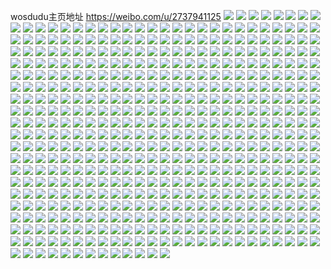 wosdudu主页地址 https://weibo.com/u/2737941125 
![](https://wx4.sinaimg.cn/mw2000/a331aa85gy1h87g2u4u7ej22212qqnpe.jpg) 
![](https://wx4.sinaimg.cn/mw2000/a331aa85gy1h87fxudb1tj22862ywqv6.jpg) 
![](https://wx4.sinaimg.cn/mw2000/a331aa85gy1h87g2v9xc7j22c0340npe.jpg) 
![](https://wx4.sinaimg.cn/mw2000/a331aa85gy1h82c2hwubgj20u0140dsu.jpg) 
![](https://wx4.sinaimg.cn/mw2000/a331aa85gy1h82c2ksk2ij20u0141qf2.jpg) 
![](https://wx4.sinaimg.cn/mw2000/a331aa85gy1h82c2ix2odj20u0140gx3.jpg) 
![](https://wx4.sinaimg.cn/mw2000/a331aa85gy1h82c2jc8ccj20u0140tjo.jpg) 
![](https://wx4.sinaimg.cn/mw2000/a331aa85gy1h82c3efb4ij20u0140gxz.jpg) 
![](https://wx4.sinaimg.cn/mw2000/a331aa85gy1h82c2ie8mjj20u0140n87.jpg) 
![](https://wx4.sinaimg.cn/mw2000/a331aa85ly1h7weykswxqj226g2wle83.jpg) 
![](https://wx4.sinaimg.cn/mw2000/a331aa85ly1h7weynmsw9j22c0340hdv.jpg) 
![](https://wx4.sinaimg.cn/mw2000/a331aa85ly1h7weym7eyuj22c0340u0y.jpg) 
![](https://wx4.sinaimg.cn/mw2000/a331aa85ly1h78o2x4ue8j215o2bcwid.jpg) 
![](https://wx4.sinaimg.cn/mw2000/a331aa85ly1h78njjgqddj22c033lk8d.jpg) 
![](https://wx4.sinaimg.cn/mw2000/a331aa85ly1h78o1cjlwgj21400u0dmi.jpg) 
![](https://wx4.sinaimg.cn/mw2000/a331aa85ly1h78o0r6f3nj20js35rqul.jpg) 
![](https://wx4.sinaimg.cn/mw2000/a331aa85ly1h78o18zpkqj20lj35sk8m.jpg) 
![](https://wx4.sinaimg.cn/mw2000/a331aa85ly1h78o2ehm9qj2140140wnc.jpg) 
![](https://wx4.sinaimg.cn/mw2000/a331aa85ly1h6mp3uefmqj22c03404qr.jpg) 
![](https://wx4.sinaimg.cn/mw2000/a331aa85ly1h6mp3xktd6j22c0340x6r.jpg) 
![](https://wx4.sinaimg.cn/mw2000/a331aa85ly1h6mp44b6qsj21ze2n7b2a.jpg) 
![](https://wx4.sinaimg.cn/mw2000/a331aa85ly1h6mp3sbmv3j20sg35s4qp.jpg) 
![](https://wx4.sinaimg.cn/mw2000/a331aa85ly1h6mp46v89cj22c0340u0z.jpg) 
![](https://wx4.sinaimg.cn/mw2000/a331aa85ly1h6khxk96y6j219l1os7sy.jpg) 
![](https://wx4.sinaimg.cn/mw2000/a331aa85ly1h6khxl2yctj21be1r641n.jpg) 
![](https://wx4.sinaimg.cn/mw2000/a331aa85ly1h6khxr8t2fj22c03404qs.jpg) 
![](https://wx4.sinaimg.cn/mw2000/a331aa85ly1h6khxs3y6oj212u1fswhc.jpg) 
![](https://wx4.sinaimg.cn/mw2000/a331aa85ly1h68qcj3cgwj21wp2jmhdu.jpg) 
![](https://wx4.sinaimg.cn/mw2000/a331aa85ly1h68qco9d66j226c2wgnpe.jpg) 
![](https://wx4.sinaimg.cn/mw2000/a331aa85ly1h68qcrabgdj21ft1x2wui.jpg) 
![](https://wx4.sinaimg.cn/mw2000/a331aa85ly1h68qdztpfaj20xc230gnt.jpg) 
![](https://wx4.sinaimg.cn/mw2000/a331aa85ly1h64xqtog0vj227n2y71ky.jpg) 
![](https://wx4.sinaimg.cn/mw2000/a331aa85ly1h64xqschuxj21ri2cp7wh.jpg) 
![](https://wx4.sinaimg.cn/mw2000/a331aa85ly1h64xqv0sjrj22c03401ky.jpg) 
![](https://wx4.sinaimg.cn/mw2000/a331aa85ly1h64xqvlzkbj21f81wbwzj.jpg) 
![](https://wx4.sinaimg.cn/mw2000/a331aa85ly1h61irbb1ifj20u014045j.jpg) 
![](https://wx4.sinaimg.cn/mw2000/a331aa85ly1h61iriszd3j20u00u077n.jpg) 
![](https://wx4.sinaimg.cn/mw2000/a331aa85ly1h61irfsxu0j20u0140jyg.jpg) 
![](https://wx4.sinaimg.cn/mw2000/a331aa85ly1h61ird4cs3j20u0140n0t.jpg) 
![](https://wx4.sinaimg.cn/mw2000/a331aa85ly1h61jilzv5yj20u0140jur.jpg) 
![](https://wx4.sinaimg.cn/mw2000/a331aa85ly1h61irlqjenj20u0140aim.jpg) 
![](https://wx4.sinaimg.cn/mw2000/a331aa85ly1h61ir920f4j20u014047g.jpg) 
![](https://wx4.sinaimg.cn/mw2000/a331aa85ly1h5p9rio6dxj22c033vqv7.jpg) 
![](https://wx4.sinaimg.cn/mw2000/a331aa85ly1h5p9rg5gk4j20wi1m04qp.jpg) 
![](https://wx4.sinaimg.cn/mw2000/a331aa85ly1h5p9rncvkej20wi1lm1kx.jpg) 
![](https://wx4.sinaimg.cn/mw2000/a331aa85ly1h5p9rjbey9j20wi1gvdr7.jpg) 
![](https://wx4.sinaimg.cn/mw2000/a331aa85ly1h5h46b2ag9j228b2z3u0y.jpg) 
![](https://wx4.sinaimg.cn/mw2000/a331aa85ly1h5h45ikal0j21yc2ls1ky.jpg) 
![](https://wx4.sinaimg.cn/mw2000/a331aa85ly1h5h45kqwe0j226t2x3npe.jpg) 
![](https://wx4.sinaimg.cn/mw2000/a331aa85ly1h5h45mbh2cj21gj1y1b29.jpg) 
![](https://wx4.sinaimg.cn/mw2000/a331aa85ly1h5h45o0eyrj2294305npe.jpg) 
![](https://wx4.sinaimg.cn/mw2000/a331aa85ly1h5h45qdfodj229w317qv6.jpg) 
![](https://wx4.sinaimg.cn/mw2000/a331aa85ly1h4z6s28iozj222o340kjl.jpg) 
![](https://wx4.sinaimg.cn/mw2000/a331aa85ly1h4z6s4mg6dj234022ou0x.jpg) 
![](https://wx4.sinaimg.cn/mw2000/a331aa85ly1h4z6rxr3q0j237k4tcnol.jpg) 
![](https://wx4.sinaimg.cn/mw2000/a331aa85ly1h4z6s01tfcj222o340x6q.jpg) 
![](https://wx4.sinaimg.cn/mw2000/a331aa85ly1h4rjj2v961j22c0340b2a.jpg) 
![](https://wx4.sinaimg.cn/mw2000/a331aa85ly1h4rjj1c9ljj22c0340x6p.jpg) 
![](https://wx4.sinaimg.cn/mw2000/a331aa85ly1h4rjj4j55jj22c0340e82.jpg) 
![](https://wx4.sinaimg.cn/mw2000/a331aa85ly1h4rjj5uek4j22c03407wi.jpg) 
![](https://wx4.sinaimg.cn/mw2000/a331aa85ly1h4rjj6xz29j224u2ugkjl.jpg) 
![](https://wx4.sinaimg.cn/mw2000/a331aa85ly1h4rjizogz0j223i2spe82.jpg) 
![](https://wx4.sinaimg.cn/mw2000/a331aa85ly1h4mzn17vvgj22c0340kjm.jpg) 
![](https://wx4.sinaimg.cn/mw2000/a331aa85ly1h4mzmzxsidj21oc28gb29.jpg) 
![](https://wx4.sinaimg.cn/mw2000/a331aa85ly1h469mwkcqxj22c02c0u0z.jpg) 
![](https://wx4.sinaimg.cn/mw2000/a331aa85ly1h469n2lme8j21vp1vpx6p.jpg) 
![](https://wx4.sinaimg.cn/mw2000/a331aa85ly1h469ni86t7j22c02c01l0.jpg) 
![](https://wx4.sinaimg.cn/mw2000/a331aa85ly1h469o0as02j20kl0klth2.jpg) 
![](https://wx4.sinaimg.cn/mw2000/a331aa85ly1h469megbpfj22c0340b2a.jpg) 
![](https://wx4.sinaimg.cn/mw2000/a331aa85ly1h469nzddqlj22c0340u0y.jpg) 
![](https://wx4.sinaimg.cn/mw2000/a331aa85ly1h3dyk0t5m6j22c0340qva.jpg) 
![](https://wx4.sinaimg.cn/mw2000/a331aa85ly1h3dyki5nqoj22c0340b2a.jpg) 
![](https://wx4.sinaimg.cn/mw2000/a331aa85ly1h3dyweylqyj23402c0kjm.jpg) 
![](https://wx4.sinaimg.cn/mw2000/a331aa85ly1h3dyvqzqdgj20uk53cb2c.jpg) 
![](https://wx4.sinaimg.cn/mw2000/a331aa85ly1h3dz2c0qtoj20u03c0u0x.jpg) 
![](https://wx4.sinaimg.cn/mw2000/a331aa85ly1h3dyl56j8ej22c03404qs.jpg) 
![](https://wx4.sinaimg.cn/mw2000/a331aa85ly1h3dz0na1wbj20u049okjm.jpg) 
![](https://wx4.sinaimg.cn/mw2000/a331aa85ly1h2g1t445pej22c0340kjn.jpg) 
![](https://wx4.sinaimg.cn/mw2000/a331aa85ly1h2g1t1mi2xj215o335u0x.jpg) 
![](https://wx4.sinaimg.cn/mw2000/a331aa85ly1h2g1t6jcscj215o3344qp.jpg) 
![](https://wx4.sinaimg.cn/mw2000/a331aa85ly1h2g1t5ppu4j21wd2j54qq.jpg) 
![](https://wx4.sinaimg.cn/mw2000/a331aa85ly1h29kta0d4gj21nf278hdt.jpg) 
![](https://wx4.sinaimg.cn/mw2000/a331aa85ly1h29ktehekkj21n026oqv5.jpg) 
![](https://wx4.sinaimg.cn/mw2000/a331aa85ly1h1w7sx5h1zj22c0340x6q.jpg) 
![](https://wx4.sinaimg.cn/mw2000/a331aa85ly1h1w7syk44ej22c03407wj.jpg) 
![](https://wx4.sinaimg.cn/mw2000/a331aa85ly1h1w7svnavuj22c0340kjm.jpg) 
![](https://wx4.sinaimg.cn/mw2000/a331aa85ly1h1w7t4l19wj20ur150gz7.jpg) 
![](https://wx4.sinaimg.cn/mw2000/a331aa85ly1h1w7t0lzqkj21tx2fwhdt.jpg) 
![](https://wx4.sinaimg.cn/mw2000/a331aa85ly1h1wkpodojyj21x82kbb2a.jpg) 
![](https://wx4.sinaimg.cn/mw2000/a331aa85ly1h1qz5sw410j220k2ore82.jpg) 
![](https://wx4.sinaimg.cn/mw2000/a331aa85ly1h1qywzldbbj22c02c01kz.jpg) 
![](https://wx4.sinaimg.cn/mw2000/a331aa85ly1h1qz5rb1caj22c0340qv6.jpg) 
![](https://wx4.sinaimg.cn/mw2000/a331aa85ly1h1qywq83byj21yp1yp7wi.jpg) 
![](https://wx4.sinaimg.cn/mw2000/a331aa85ly1h1qyx13qgyj22c02c0e82.jpg) 
![](https://wx4.sinaimg.cn/mw2000/a331aa85ly1h1qywslz6oj22c03401l0.jpg) 
![](https://wx4.sinaimg.cn/mw2000/a331aa85ly1h1qz5vj35zj22c02c01kz.jpg) 
![](https://wx4.sinaimg.cn/mw2000/a331aa85ly1h1qyxbymdvj215o334hdt.jpg) 
![](https://wx4.sinaimg.cn/mw2000/a331aa85ly1h1qywubry2j22c02c07wi.jpg) 
![](https://wx4.sinaimg.cn/mw2000/a331aa85ly1h1f86iv62ij22ds1sc1kz.jpg) 
![](https://wx4.sinaimg.cn/mw2000/a331aa85ly1h1f86kqr1qj21xq2kzhdu.jpg) 
![](https://wx4.sinaimg.cn/mw2000/a331aa85ly1h17yd1wz0mj223k2sq7wj.jpg) 
![](https://wx4.sinaimg.cn/mw2000/a331aa85ly1h17ydjj6t5j22c02c01kz.jpg) 
![](https://wx4.sinaimg.cn/mw2000/a331aa85ly1h17ydag3dqj21y62lkqv6.jpg) 
![](https://wx4.sinaimg.cn/mw2000/a331aa85ly1h17ycw82wvj22c0340b2c.jpg) 
![](https://wx4.sinaimg.cn/mw2000/a331aa85ly1h17ycqy0axj22c0340qv7.jpg) 
![](https://wx4.sinaimg.cn/mw2000/a331aa85ly1h17ycz4nkej21lg24m4qq.jpg) 
![](https://wx4.sinaimg.cn/mw2000/a331aa85ly1h17yd6r6xsj22c03401kz.jpg) 
![](https://wx4.sinaimg.cn/mw2000/a331aa85ly1h17ydse0wnj22c0340qv6.jpg) 
![](https://wx4.sinaimg.cn/mw2000/a331aa85ly1h17ye2hkjkj22c03407wj.jpg) 
![](https://wx4.sinaimg.cn/mw2000/a331aa85ly1h0x46er0maj21vh2hskjl.jpg) 
![](https://wx4.sinaimg.cn/mw2000/a331aa85ly1h0x46byvl5j22c0340x6r.jpg) 
![](https://wx4.sinaimg.cn/mw2000/a331aa85ly1h0x4q8n81nj21k822zb29.jpg) 
![](https://wx4.sinaimg.cn/mw2000/a331aa85ly1h0x46dp2ykj22c0340npe.jpg) 
![](https://wx4.sinaimg.cn/mw2000/a331aa85ly1h0x469i5afj22092obx6p.jpg) 
![](https://wx4.sinaimg.cn/mw2000/a331aa85ly1h0x4tzbvhuj22c03407wj.jpg) 
![](https://wx4.sinaimg.cn/mw2000/a331aa85ly1h0x4wr1ztjj20uk53cb2c.jpg) 
![](https://wx4.sinaimg.cn/mw2000/a331aa85ly1h0x46gof58j22c0340e83.jpg) 
![](https://wx4.sinaimg.cn/mw2000/a331aa85ly1h0x4pbq99qj20u03smhdt.jpg) 
![](https://wx4.sinaimg.cn/mw2000/a331aa85ly1h0sdo10aeyj214p14pdwf.jpg) 
![](https://wx4.sinaimg.cn/mw2000/a331aa85ly1h0fl8gblylj21sc2dsnpd.jpg) 
![](https://wx4.sinaimg.cn/mw2000/a331aa85ly1h0fl8gxvhmj21sc2dshdt.jpg) 
![](https://wx4.sinaimg.cn/mw2000/a331aa85ly1h0fl8i23ygj21sc2dshdt.jpg) 
![](https://wx4.sinaimg.cn/mw2000/a331aa85ly1h0fl8jort2j22c0340e83.jpg) 
![](https://wx4.sinaimg.cn/mw2000/a331aa85ly1h00mz3a51uj22c03401l0.jpg) 
![](https://wx4.sinaimg.cn/mw2000/a331aa85ly1h00n4c5e23j20u01404fy.jpg) 
![](https://wx4.sinaimg.cn/mw2000/a331aa85ly1h00n382w25j20u0140k5q.jpg) 
![](https://wx4.sinaimg.cn/mw2000/a331aa85ly1h00mycajfoj21ph29z7wi.jpg) 
![](https://wx4.sinaimg.cn/mw2000/a331aa85ly1h00my6nov1j22c0340u0y.jpg) 
![](https://wx4.sinaimg.cn/mw2000/a331aa85ly1h00n5xcthhj20uq14ydz5.jpg) 
![](https://wx4.sinaimg.cn/mw2000/a331aa85ly1h00n99d0udj20rs334hdt.jpg) 
![](https://wx4.sinaimg.cn/mw2000/a331aa85ly1h00mzzdlr0j22c0340e83.jpg) 
![](https://wx4.sinaimg.cn/mw2000/a331aa85gy1gzwxbkpu4aj22c0340qv7.jpg) 
![](https://wx4.sinaimg.cn/mw2000/a331aa85gy1gzwxbi84idj22c03401l0.jpg) 
![](https://wx4.sinaimg.cn/mw2000/a331aa85gy1gzwxbmobuhj21ui2go1ky.jpg) 
![](https://wx4.sinaimg.cn/mw2000/a331aa85gy1gzwxbsbwt2j22c0340u0y.jpg) 
![](https://wx4.sinaimg.cn/mw2000/a331aa85gy1gzwxbpmchjj21t92f0hdu.jpg) 
![](https://wx4.sinaimg.cn/mw2000/a331aa85gy1gzwxbul8mjj22c03407wj.jpg) 
![](https://wx4.sinaimg.cn/mw2000/a331aa85ly1gzj35ook88j22c0340kjm.jpg) 
![](https://wx4.sinaimg.cn/mw2000/a331aa85ly1gzj35sevgjj227m2y6kjm.jpg) 
![](https://wx4.sinaimg.cn/mw2000/a331aa85ly1gzj35tha03j227f2z94qq.jpg) 
![](https://wx4.sinaimg.cn/mw2000/a331aa85ly1gzj35vfkqmj21qu2btqv5.jpg) 
![](https://wx4.sinaimg.cn/mw2000/a331aa85ly1gzcbqp4abyj2294305kjm.jpg) 
![](https://wx4.sinaimg.cn/mw2000/a331aa85ly1gzcbqo27f3j20rs2dwtuq.jpg) 
![](https://wx4.sinaimg.cn/mw2000/a331aa85ly1gzcbqq8zpoj228o2zkkjm.jpg) 
![](https://wx4.sinaimg.cn/mw2000/a331aa85ly1gzcbul9u3wj20rs26a1kx.jpg) 
![](https://wx4.sinaimg.cn/mw2000/a331aa85ly1gzcbqm7vw5j22c0340kjm.jpg) 
![](https://wx4.sinaimg.cn/mw2000/a331aa85ly1gzcbqn7207j20rs3341ky.jpg) 
![](https://wx4.sinaimg.cn/mw2000/a331aa85ly1gyq7vzpxl7j222o340hdt.jpg) 
![](https://wx4.sinaimg.cn/mw2000/a331aa85ly1gyq7w36q9hj222o340u0x.jpg) 
![](https://wx4.sinaimg.cn/mw2000/a331aa85ly1gyq7w0ha5xj222o340hdt.jpg) 
![](https://wx4.sinaimg.cn/mw2000/a331aa85ly1gyq7w1m7lkj222o340npd.jpg) 
![](https://wx4.sinaimg.cn/mw2000/a331aa85ly1gyq7w2btd2j21zj2za1kx.jpg) 
![](https://wx4.sinaimg.cn/mw2000/a331aa85ly1gyq7w3yvlkj222o340u0x.jpg) 
![](https://wx4.sinaimg.cn/mw2000/a331aa85ly1gyny64s67bj21ky2ddhdt.jpg) 
![](https://wx4.sinaimg.cn/mw2000/a331aa85ly1gyny8y3t3fj21ky2ddu0x.jpg) 
![](https://wx4.sinaimg.cn/mw2000/a331aa85ly1gyny65cp9fj21ky2ddhdt.jpg) 
![](https://wx4.sinaimg.cn/mw2000/a331aa85ly1gy6qyh33b4j21y92loqv5.jpg) 
![](https://wx4.sinaimg.cn/mw2000/a331aa85ly1gy6qyi9dqwj22c0340x6q.jpg) 
![](https://wx4.sinaimg.cn/mw2000/a331aa85ly1gy6qyiu6dlj21h81yz1kx.jpg) 
![](https://wx4.sinaimg.cn/mw2000/a331aa85ly1gy6qyklv73j22c0340b2a.jpg) 
![](https://wx4.sinaimg.cn/mw2000/a331aa85ly1gy6qyjnh0sj22ds1sce82.jpg) 
![](https://wx4.sinaimg.cn/mw2000/a331aa85ly1gy6qygbagdj22c0340b2a.jpg) 
![](https://wx4.sinaimg.cn/mw2000/a331aa85gy1gxychielp6j22c0340b2a.jpg) 
![](https://wx4.sinaimg.cn/mw2000/a331aa85gy1gxychg33erj22c0340e84.jpg) 
![](https://wx4.sinaimg.cn/mw2000/a331aa85ly1gxo228c4avj22c0340e83.jpg) 
![](https://wx4.sinaimg.cn/mw2000/a331aa85ly1gxomk7klknj21sp2e97wi.jpg) 
![](https://wx4.sinaimg.cn/mw2000/a331aa85ly1gxo227bbvaj22c0340e83.jpg) 
![](https://wx4.sinaimg.cn/mw2000/a331aa85ly1gxo22a93ygj22c0340npf.jpg) 
![](https://wx4.sinaimg.cn/mw2000/a331aa85gy1gxb78phycij22c0340npe.jpg) 
![](https://wx4.sinaimg.cn/mw2000/a331aa85gy1gxb78qe93nj22c02c0e81.jpg) 
![](https://wx4.sinaimg.cn/mw2000/a331aa85gy1gxb78ubt9wj22c0340b2a.jpg) 
![](https://wx4.sinaimg.cn/mw2000/a331aa85gy1gxb78t5e5hj22c03407wi.jpg) 
![](https://wx4.sinaimg.cn/mw2000/a331aa85ly1gx4jdalbklj220d2oie82.jpg) 
![](https://wx4.sinaimg.cn/mw2000/a331aa85ly1gx28bozb0mj22c02c0x6p.jpg) 
![](https://wx4.sinaimg.cn/mw2000/a331aa85ly1gx0qn4292bj22c0340npe.jpg) 
![](https://wx4.sinaimg.cn/mw2000/a331aa85ly1gx0qs6xbmnj22c03404qr.jpg) 
![](https://wx4.sinaimg.cn/mw2000/a331aa85ly1gx0qpvjwphj22c0340hdv.jpg) 
![](https://wx4.sinaimg.cn/mw2000/a331aa85ly1gx0qoyv1eij22c0340npd.jpg) 
![](https://wx4.sinaimg.cn/mw2000/a331aa85ly1gx0qna7n4ij22ds1sc1ih.jpg) 
![](https://wx4.sinaimg.cn/mw2000/a331aa85ly1gx0qqvnff1j22c02c0u0y.jpg) 
![](https://wx4.sinaimg.cn/mw2000/a331aa85ly1gx0qr4ba6cj22c02c07wi.jpg) 
![](https://wx4.sinaimg.cn/mw2000/a331aa85ly1gx0qu3147aj22c02c01ky.jpg) 
![](https://wx4.sinaimg.cn/mw2000/a331aa85ly1gx0qvbezyvj22c03401kz.jpg) 
![](https://wx4.sinaimg.cn/mw2000/a331aa85ly1gx0qtegujpj22c0340e81.jpg) 
![](https://wx4.sinaimg.cn/mw2000/a331aa85ly1gx0qui88huj22c0340npe.jpg) 
![](https://wx4.sinaimg.cn/mw2000/a331aa85ly1gx3bjlbhmgj22c0340qv7.jpg) 
![](https://wx4.sinaimg.cn/mw2000/a331aa85ly1gwmrlgf8ekj22c0340x6r.jpg) 
![](https://wx4.sinaimg.cn/mw2000/a331aa85ly1gwmrmqzvg3j20wi1ychdt.jpg) 
![](https://wx4.sinaimg.cn/mw2000/a331aa85ly1gwmrmtgy0mj22c0340npf.jpg) 
![](https://wx4.sinaimg.cn/mw2000/a331aa85ly1gwmrsaoa4zj20u00u049k.jpg) 
![](https://wx4.sinaimg.cn/mw2000/a331aa85ly1gwmrp0eehnj22c0340hdu.jpg) 
![](https://wx4.sinaimg.cn/mw2000/a331aa85ly1gwmrqrlgxpj20mi0u0dpn.jpg) 
![](https://wx4.sinaimg.cn/mw2000/a331aa85ly1gwmrp3mqjgj22c02c0kjo.jpg) 
![](https://wx4.sinaimg.cn/mw2000/a331aa85ly1gwmrp4ychvj22ds1sce6f.jpg) 
![](https://wx4.sinaimg.cn/mw2000/a331aa85ly1gwms4kaeshj21ws2jp1ky.jpg) 
![](https://wx4.sinaimg.cn/mw2000/a331aa85ly1gwh5k67sq6j22c0340x6q.jpg) 
![](https://wx4.sinaimg.cn/mw2000/a331aa85ly1gwh5k9h7mfj22c03404qr.jpg) 
![](https://wx4.sinaimg.cn/mw2000/a331aa85ly1gwh5kbuu1gj22c0340u0y.jpg) 
![](https://wx4.sinaimg.cn/mw2000/a331aa85ly1gwh5k731paj21uy2haqv5.jpg) 
![](https://wx4.sinaimg.cn/mw2000/a331aa85ly1gwac6wf2azj22c0340hdu.jpg) 
![](https://wx4.sinaimg.cn/mw2000/a331aa85ly1gvytij7dz3j22802yoe83.jpg) 
![](https://wx4.sinaimg.cn/mw2000/a331aa85ly1gvyxzltuy9j20yi19pwx7.jpg) 
![](https://wx4.sinaimg.cn/mw2000/a331aa85ly1gvwc4an8nnj20s310u0w7.jpg) 
![](https://wx4.sinaimg.cn/mw2000/a331aa85ly1gvudr7h29aj21sc2ds7wi.jpg) 
![](https://wx4.sinaimg.cn/mw2000/a331aa85ly1gvudr6gglqj22c0340npf.jpg) 
![](https://wx4.sinaimg.cn/mw2000/a331aa85ly1gvudr94aqqj22c0340u0z.jpg) 
![](https://wx4.sinaimg.cn/mw2000/002Zi7yJgy1gvo4vzclu5j62c0340kjm02.jpg) 
![](https://wx4.sinaimg.cn/mw2000/002Zi7yJgy1gvo4vq556jj62c0340npd02.jpg) 
![](https://wx4.sinaimg.cn/mw2000/002Zi7yJgy1gvo4w50zixj62c03401kz02.jpg) 
![](https://wx4.sinaimg.cn/mw2000/002Zi7yJgy1gvo4w22yyuj62c0340kjm02.jpg) 
![](https://wx4.sinaimg.cn/mw2000/002Zi7yJgy1gvo4vobr8uj62c03404qr02.jpg) 
![](https://wx4.sinaimg.cn/mw2000/002Zi7yJgy1gvo53odl19j60rs334kjm02.jpg) 
![](https://wx4.sinaimg.cn/mw2000/002Zi7yJgy1gvo4wa2n4rj62c02c0e8202.jpg) 
![](https://wx4.sinaimg.cn/mw2000/002Zi7yJgy1gvo4wddjpaj62c02c0e8302.jpg) 
![](https://wx4.sinaimg.cn/mw2000/002Zi7yJgy1gvo4wg35jaj62c02c0hdu02.jpg) 
![](https://wx4.sinaimg.cn/mw2000/a331aa85ly1gvcyxf76vej22c02c0e82.jpg) 
![](https://wx4.sinaimg.cn/mw2000/002Zi7yJly1gv6nk269wdj62c0340qv602.jpg) 
![](https://wx4.sinaimg.cn/mw2000/002Zi7yJly1gv6nm5i8dpj62ds1sc7wi02.jpg) 
![](https://wx4.sinaimg.cn/mw2000/002Zi7yJly1gv6nsei8xaj62c02c0qv502.jpg) 
![](https://wx4.sinaimg.cn/mw2000/002Zi7yJly1gv6nk45oaej62c02c0hdu02.jpg) 
![](https://wx4.sinaimg.cn/mw2000/002Zi7yJly1gv6nxqdn29j60u00u0qe902.jpg) 
![](https://wx4.sinaimg.cn/mw2000/002Zi7yJly1gv6nw5818lj60u00u0nbg02.jpg) 
![](https://wx4.sinaimg.cn/mw2000/002Zi7yJly1gv3mvv5uonj62c03407wi02.jpg) 
![](https://wx4.sinaimg.cn/mw2000/002Zi7yJly1gv3mvwm90qj60yh19wdvp02.jpg) 
![](https://wx4.sinaimg.cn/mw2000/a331aa85ly1gv3mvw94tpj22c03407wi.jpg) 
![](https://wx4.sinaimg.cn/mw2000/a331aa85ly1gv3mwmtppvj22c0340u0x.jpg) 
![](https://wx4.sinaimg.cn/mw2000/002Zi7yJly1gunk1cvr3lj627m2y6x6r02.jpg) 
![](https://wx4.sinaimg.cn/mw2000/002Zi7yJly1gunk18duerj62ds1sckjl02.jpg) 
![](https://wx4.sinaimg.cn/mw2000/002Zi7yJly1gunk16r9llj627j2y21l002.jpg) 
![](https://wx4.sinaimg.cn/mw2000/a331aa85ly1gu618a1j8wj22c0340qv5.jpg) 
![](https://wx4.sinaimg.cn/mw2000/002Zi7yJly1gu618915xwj62c03401ky02.jpg) 
![](https://wx4.sinaimg.cn/mw2000/002Zi7yJgy1gu37me4j5kj62c0340kjl02.jpg) 
![](https://wx4.sinaimg.cn/mw2000/002Zi7yJly1gtuhydnoduj61sc2dsu0x02.jpg) 
![](https://wx4.sinaimg.cn/mw2000/002Zi7yJly1gtui5wgs4sj61vf2mqhdu02.jpg) 
![](https://wx4.sinaimg.cn/mw2000/002Zi7yJly1gtuhyeudotj61sc2dskjl02.jpg) 
![](https://wx4.sinaimg.cn/mw2000/a331aa85ly1gtuhz1fz4sj22c02c04qq.jpg) 
![](https://wx4.sinaimg.cn/mw2000/002Zi7yJly1gtui590l8ij61ww2jwkjm02.jpg) 
![](https://wx4.sinaimg.cn/mw2000/002Zi7yJly1gtuhyxkrnsj62c02c07wi02.jpg) 
![](https://wx4.sinaimg.cn/mw2000/a331aa85ly1gsvujhtnkij22c0340npe.jpg) 
![](https://wx4.sinaimg.cn/mw2000/a331aa85ly1gsvujiteq1j228i2zcx6p.jpg) 
![](https://wx4.sinaimg.cn/mw2000/a331aa85ly1gsgv9xi43oj21zg2nahdu.jpg) 
![](https://wx4.sinaimg.cn/mw2000/a331aa85ly1gsgv9vmv3oj21pw2ajqv5.jpg) 
![](https://wx4.sinaimg.cn/mw2000/a331aa85ly1gsgv9zrksjj22c0340npf.jpg) 
![](https://wx4.sinaimg.cn/mw2000/a331aa85ly1gsb5n0sec4j22c0340hdv.jpg) 
![](https://wx4.sinaimg.cn/mw2000/a331aa85ly1gsb5ms2lhuj20rs334b29.jpg) 
![](https://wx4.sinaimg.cn/mw2000/002Zi7yJly1gsb5mwghxtj627y2ym7wi02.jpg) 
![](https://wx4.sinaimg.cn/mw2000/a331aa85ly1gsb5mt2m5xj23402c07qc.jpg) 
![](https://wx4.sinaimg.cn/mw2000/a331aa85ly1gsb5o3gxejj22c03407wi.jpg) 
![](https://wx4.sinaimg.cn/mw2000/a331aa85ly1gsb5up8za9j20rs334u10.jpg) 
![](https://wx4.sinaimg.cn/mw2000/a331aa85ly1gsb5tesa86j20u0140b29.jpg) 
![](https://wx4.sinaimg.cn/mw2000/a331aa85ly1gsb5q5gdrlj20u01404qp.jpg) 
![](https://wx4.sinaimg.cn/mw2000/a331aa85ly1gsb5mxy8aij22c02c0u0x.jpg) 
![](https://wx4.sinaimg.cn/mw2000/a331aa85ly1gsb5mu2gckj22c0340gsj.jpg) 
![](https://wx4.sinaimg.cn/mw2000/a331aa85ly1gr1jd66jjwj20rs2bcnnm.jpg) 
![](https://wx4.sinaimg.cn/mw2000/a331aa85ly1gr1jd7bkwyj22c02c0qv5.jpg) 
![](https://wx4.sinaimg.cn/mw2000/a331aa85ly1gr1jd96swej22c02c0u0x.jpg) 
![](https://wx4.sinaimg.cn/mw2000/a331aa85ly1gr1jdeemrmj20u0140n1c.jpg) 
![](https://wx4.sinaimg.cn/mw2000/a331aa85ly1gr1jd5g976j22862yxhdu.jpg) 
![](https://wx4.sinaimg.cn/mw2000/a331aa85ly1gr1ji029b7j22c02c0npd.jpg) 
![](https://wx4.sinaimg.cn/mw2000/a331aa85ly1gqocoi1kvrj21v72hlhdv.jpg) 
![](https://wx4.sinaimg.cn/mw2000/a331aa85ly1gqococnb0nj21tv2fue83.jpg) 
![](https://wx4.sinaimg.cn/mw2000/a331aa85ly1gqoco74vltj21td2f67wj.jpg) 
![](https://wx4.sinaimg.cn/mw2000/a331aa85ly1gqd94ncq20j20rl0tvdl4.jpg) 
![](https://wx4.sinaimg.cn/mw2000/a331aa85ly1gq6pervrasj22c03401l1.jpg) 
![](https://wx4.sinaimg.cn/mw2000/a331aa85ly1gq6pew2t86j22c02c0u0x.jpg) 
![](https://wx4.sinaimg.cn/mw2000/a331aa85ly1gq6pe1t34zj22c0340qv8.jpg) 
![](https://wx4.sinaimg.cn/mw2000/a331aa85ly1gq6pdtlz08j22c0340u10.jpg) 
![](https://wx4.sinaimg.cn/mw2000/a331aa85ly1gq6pej5u4dj22c03407wk.jpg) 
![](https://wx4.sinaimg.cn/mw2000/a331aa85ly1gq6pebilelj22c0340nph.jpg) 
![](https://wx4.sinaimg.cn/mw2000/a331aa85ly1gq3aeqhgvuj22c03401kx.jpg) 
![](https://wx4.sinaimg.cn/mw2000/a331aa85ly1gq3a73qiodj22c03404qq.jpg) 
![](https://wx4.sinaimg.cn/mw2000/a331aa85ly1gq3a89ztovj22c0340u12.jpg) 
![](https://wx4.sinaimg.cn/mw2000/a331aa85ly1gq3agwjlaoj22c0340npe.jpg) 
![](https://wx4.sinaimg.cn/mw2000/a331aa85ly1gq3aghnilsj22c0340kjo.jpg) 
![](https://wx4.sinaimg.cn/mw2000/a331aa85ly1gq3a6m26toj23402c0x6q.jpg) 
![](https://wx4.sinaimg.cn/mw2000/a331aa85gy1gq0m73enf9j221h2pz1kz.jpg) 
![](https://wx4.sinaimg.cn/mw2000/a331aa85ly1gpxeg5rjj4j22c0340nph.jpg) 
![](https://wx4.sinaimg.cn/mw2000/a331aa85ly1gpxefz8i66j22c03407wk.jpg) 
![](https://wx4.sinaimg.cn/mw2000/a331aa85ly1gpxegjxe2bj21sc2dse82.jpg) 
![](https://wx4.sinaimg.cn/mw2000/a331aa85ly1gpxeg9xgo4j226o2wx7wj.jpg) 
![](https://wx4.sinaimg.cn/mw2000/a331aa85ly1gpxegordghj23402c01l0.jpg) 
![](https://wx4.sinaimg.cn/mw2000/a331aa85ly1gpxegg42mfj228h2zb7wj.jpg) 
![](https://wx4.sinaimg.cn/mw2000/a331aa85ly1gpm269kys8j22c0340x6p.jpg) 
![](https://wx4.sinaimg.cn/mw2000/a331aa85ly1gq0zq45j6qj22c02c04qq.jpg) 
![](https://wx4.sinaimg.cn/mw2000/a331aa85ly1gq0zq8jdtpj20u0140wos.jpg) 
![](https://wx4.sinaimg.cn/mw2000/a331aa85ly1gq0zq2x54hj21z62mwhdv.jpg) 
![](https://wx4.sinaimg.cn/mw2000/a331aa85ly1gpigz8vki7j22c0340hdv.jpg) 
![](https://wx4.sinaimg.cn/mw2000/a331aa85ly1gpigjdwwcgj22c03401ky.jpg) 
![](https://wx4.sinaimg.cn/mw2000/a331aa85ly1gpigklkc81j22c02c07wh.jpg) 
![](https://wx4.sinaimg.cn/mw2000/a331aa85ly1gpigjy4dc9j22bz33qx6s.jpg) 
![](https://wx4.sinaimg.cn/mw2000/a331aa85ly1gpigkgmtv7j22c02c0b29.jpg) 
![](https://wx4.sinaimg.cn/mw2000/a331aa85ly1gpigk0kyj3j21sc2dsthe.jpg) 
![](https://wx4.sinaimg.cn/mw2000/a331aa85ly1gpg6eni9h9j22c0340b2c.jpg) 
![](https://wx4.sinaimg.cn/mw2000/a331aa85ly1gpcjv3rz5gj223g2ske82.jpg) 
![](https://wx4.sinaimg.cn/mw2000/a331aa85ly1gpcjv61nanj220o2ox7wi.jpg) 
![](https://wx4.sinaimg.cn/mw2000/a331aa85ly1gpcjv7qr48j226m2wu7wi.jpg) 
![](https://wx4.sinaimg.cn/mw2000/a331aa85ly1gpcjv9u52tj21yc2lskjl.jpg) 
![](https://wx4.sinaimg.cn/mw2000/a331aa85ly1gp5s0861goj22c0340qv7.jpg) 
![](https://wx4.sinaimg.cn/mw2000/a331aa85ly1gp5s09zpqnj22c0340qv7.jpg) 
![](https://wx4.sinaimg.cn/mw2000/a331aa85ly1gp5s0ccluoj229b30fu0y.jpg) 
![](https://wx4.sinaimg.cn/mw2000/a331aa85ly1gp5s0dp1yyj225c2v47wh.jpg) 
![](https://wx4.sinaimg.cn/mw2000/a331aa85ly1goywglw04oj23402c04qr.jpg) 
![](https://wx4.sinaimg.cn/mw2000/a331aa85ly1gou7nskfswj227v2yikjm.jpg) 
![](https://wx4.sinaimg.cn/mw2000/a331aa85gy1gojvb9q4xlj21o0280e82.jpg) 
![](https://wx4.sinaimg.cn/mw2000/a331aa85gy1gojvbeyqi3j21o0280kjm.jpg) 
![](https://wx4.sinaimg.cn/mw2000/a331aa85ly1gnzvsdjugfj22c02c0b2a.jpg) 
![](https://wx4.sinaimg.cn/mw2000/a331aa85ly1gnzvs2n60oj20rs224hcs.jpg) 
![](https://wx4.sinaimg.cn/mw2000/a331aa85ly1gnzvs4osswj20rs26q4qp.jpg) 
![](https://wx4.sinaimg.cn/mw2000/a331aa85ly1gnzvs7alhej20rs334x6p.jpg) 
![](https://wx4.sinaimg.cn/mw2000/a331aa85ly1gnzvs929d6j22c03407wh.jpg) 
![](https://wx4.sinaimg.cn/mw2000/a331aa85ly1gnzvs14ufej20yi0pv7k4.jpg) 
![](https://wx4.sinaimg.cn/mw2000/a331aa85ly1gnzvsg5cz6j22c02c0kjl.jpg) 
![](https://wx4.sinaimg.cn/mw2000/a331aa85ly1gnzvsj8iksj22c0340u0x.jpg) 
![](https://wx4.sinaimg.cn/mw2000/a331aa85ly1gnzvrzriftj22c0340e82.jpg) 
![](https://wx4.sinaimg.cn/mw2000/a331aa85ly1gnqqtqv5ibj21sc2dse82.jpg) 
![](https://wx4.sinaimg.cn/mw2000/a331aa85ly1gno87vbxhwj22801o04qr.jpg) 
![](https://wx4.sinaimg.cn/mw2000/a331aa85ly1gmyywmw48gj21ym2m57wi.jpg) 
![](https://wx4.sinaimg.cn/mw2000/a331aa85ly1gm523uipdlj22c0340u0y.jpg) 
![](https://wx4.sinaimg.cn/mw2000/a331aa85ly1gm52405kdbj22c02c04qq.jpg) 
![](https://wx4.sinaimg.cn/mw2000/a331aa85ly1gm523vefuej21sc1sce81.jpg) 
![](https://wx4.sinaimg.cn/mw2000/a331aa85ly1gm5241jxfkj22c02c0hdu.jpg) 
![](https://wx4.sinaimg.cn/mw2000/a331aa85ly1glmhj358imj22c0340hdv.jpg) 
![](https://wx4.sinaimg.cn/mw2000/a331aa85ly1gld7y0318cj22c0340qv7.jpg) 
![](https://wx4.sinaimg.cn/mw2000/a331aa85ly1gld7xyjhh4j221i21ikjl.jpg) 
![](https://wx4.sinaimg.cn/mw2000/a331aa85ly1gld7y23js6j22c03407wj.jpg) 
![](https://wx4.sinaimg.cn/mw2000/a331aa85ly1gl69nu1lyfj22c0340x6s.jpg) 
![](https://wx4.sinaimg.cn/mw2000/a331aa85ly1gkxxrg9lr1j22c0340kjm.jpg) 
![](https://wx4.sinaimg.cn/mw2000/a331aa85ly1gkxxrindoaj20n00yianu.jpg) 
![](https://wx4.sinaimg.cn/mw2000/a331aa85ly1gkxxrev7ptj22c02c0e82.jpg) 
![](https://wx4.sinaimg.cn/mw2000/a331aa85ly1gkxxrhm77dj22c0340u0y.jpg) 
![](https://wx4.sinaimg.cn/mw2000/a331aa85ly1gkxxrkl7whj23402c04qq.jpg) 
![](https://wx4.sinaimg.cn/mw2000/a331aa85ly1gkxxtubzhvj22c02c0kjm.jpg) 
![](https://wx4.sinaimg.cn/mw2000/a331aa85ly1gksbia91svj22c0340qv6.jpg) 
![](https://wx4.sinaimg.cn/mw2000/a331aa85ly1gksbiywnagj22c0340b2a.jpg) 
![](https://wx4.sinaimg.cn/mw2000/a331aa85ly1gkb61630zjj22c0340qv8.jpg) 
![](https://wx4.sinaimg.cn/mw2000/a331aa85ly1gkb60s3mbuj22bb35s7wk.jpg) 
![](https://wx4.sinaimg.cn/mw2000/a331aa85ly1gkb6253omtj22c0340u0y.jpg) 
![](https://wx4.sinaimg.cn/mw2000/a331aa85ly1gkb61o17hfj21v72n74qq.jpg) 
![](https://wx4.sinaimg.cn/mw2000/a331aa85ly1gjxc8xykbsj20n006l769.jpg) 
![](https://wx4.sinaimg.cn/mw2000/a331aa85ly1gjtpfik9rij20u00u04n7.jpg) 
![](https://wx4.sinaimg.cn/mw2000/a331aa85ly1gjtpdk0rrlj22801o0b2a.jpg) 
![](https://wx4.sinaimg.cn/mw2000/a331aa85ly1gjtpk33fy7j22c02c07wi.jpg) 
![](https://wx4.sinaimg.cn/mw2000/a331aa85ly1gjtpd2poulj22801o07wi.jpg) 
![](https://wx4.sinaimg.cn/mw2000/a331aa85ly1gjtpdm51szj22c0340u0y.jpg) 
![](https://wx4.sinaimg.cn/mw2000/a331aa85ly1gjtpdpi6eqj20yi0y712q.jpg) 
![](https://wx4.sinaimg.cn/mw2000/a331aa85ly1gj5kl8r3c5j22c02c07wi.jpg) 
![](https://wx4.sinaimg.cn/mw2000/a331aa85ly1gj5kjaxza3j22c0340x6p.jpg) 
![](https://wx4.sinaimg.cn/mw2000/a331aa85ly1gj5kjcqtbpj22ds1sc1ky.jpg) 
![](https://wx4.sinaimg.cn/mw2000/a331aa85ly1gj5kjiq91aj22c0340npj.jpg) 
![](https://wx4.sinaimg.cn/mw2000/a331aa85ly1gj5kjjn6cnj21f81wbavo.jpg) 
![](https://wx4.sinaimg.cn/mw2000/a331aa85ly1gj5kjffrg3j22c02c01kz.jpg) 
![](https://wx4.sinaimg.cn/mw2000/a331aa85ly1gj5kjdpkb7j22c0340h7f.jpg) 
![](https://wx4.sinaimg.cn/mw2000/a331aa85ly1gj5kj6jsx9j222n2vcqv6.jpg) 
![](https://wx4.sinaimg.cn/mw2000/a331aa85ly1gj5kkmi77aj22c0340hdu.jpg) 
![](https://wx4.sinaimg.cn/mw2000/a331aa85ly1gixcnlqalkj227d2xt4qr.jpg) 
![](https://wx4.sinaimg.cn/mw2000/a331aa85ly1gixcnqpoe2j22c0340qv6.jpg) 
![](https://wx4.sinaimg.cn/mw2000/a331aa85ly1gi3h6f2csaj23402c0kjn.jpg) 
![](https://wx4.sinaimg.cn/mw2000/a331aa85ly1gi3h4w6ravj22c0340npf.jpg) 
![](https://wx4.sinaimg.cn/mw2000/a331aa85ly1gi3h4zbnijj22c02c0kjm.jpg) 
![](https://wx4.sinaimg.cn/mw2000/a331aa85ly1gi3h4xo33xj22ds1scx6p.jpg) 
![](https://wx4.sinaimg.cn/mw2000/a331aa85ly1ghx0z58zn8j22io1w01kx.jpg) 
![](https://wx4.sinaimg.cn/mw2000/a331aa85ly1ghx0z30yoqj22io1w01kx.jpg) 
![](https://wx4.sinaimg.cn/mw2000/a331aa85ly1ghsyeuwa4ij22c0340hdw.jpg) 
![](https://wx4.sinaimg.cn/mw2000/a331aa85ly1ghsyf10m8pj22c0340npg.jpg) 
![](https://wx4.sinaimg.cn/mw2000/a331aa85ly1ghsyf88gikj22c02c0hdu.jpg) 
![](https://wx4.sinaimg.cn/mw2000/a331aa85ly1ghsyeldgxlj22c03401l1.jpg) 
![](https://wx4.sinaimg.cn/mw2000/a331aa85ly1gh99qqgv7xj22c0340x6q.jpg) 
![](https://wx4.sinaimg.cn/mw2000/a331aa85ly1gh99qt609bj2232232qv5.jpg) 
![](https://wx4.sinaimg.cn/mw2000/a331aa85ly1gh1clrkbnoj22c0340kjn.jpg) 
![](https://wx4.sinaimg.cn/mw2000/a331aa85ly1gg2nc6uojbj22c0340u0y.jpg) 
![](https://wx4.sinaimg.cn/mw2000/a331aa85ly1gfs44vuxivj21s42o5e82.jpg) 
![](https://wx4.sinaimg.cn/mw2000/a331aa85ly1gfs44yd2zzj21s42o5e82.jpg) 
![](https://wx4.sinaimg.cn/mw2000/a331aa85ly1gfs451unldj22c0340u0z.jpg) 
![](https://wx4.sinaimg.cn/mw2000/a331aa85ly1gfs453ow8cj21vz2iob2a.jpg) 
![](https://wx4.sinaimg.cn/mw2000/a331aa85ly1gfn7awqnxpj22c03404qs.jpg) 
![](https://wx4.sinaimg.cn/mw2000/a331aa85ly1gfn7arbfgcj22c02c0hdt.jpg) 
![](https://wx4.sinaimg.cn/mw2000/a331aa85ly1gfn7b2x8mlj22c0340npd.jpg) 
![](https://wx4.sinaimg.cn/mw2000/a331aa85ly1gfn7ath8hzj22c02c0e81.jpg) 
![](https://wx4.sinaimg.cn/mw2000/a331aa85ly1gfn7b132c1j22c03404qr.jpg) 
![](https://wx4.sinaimg.cn/mw2000/a331aa85ly1gfn7ay9lzcj22c02c0e81.jpg) 
![](https://wx4.sinaimg.cn/mw2000/a331aa85ly1gelg3ccazoj21sa2dp7wi.jpg) 
![](https://wx4.sinaimg.cn/mw2000/a331aa85ly1gelg3ho7u2j226i26i4qq.jpg) 
![](https://wx4.sinaimg.cn/mw2000/a331aa85ly1gelg328q1sj22c0340qv9.jpg) 
![](https://wx4.sinaimg.cn/mw2000/a331aa85ly1gelg341o6vj22c02c07wh.jpg) 
![](https://wx4.sinaimg.cn/mw2000/a331aa85ly1gelg3eybw8j22ds1scqv6.jpg) 
![](https://wx4.sinaimg.cn/mw2000/a331aa85ly1gelg37wo2mj22ds1scb29.jpg) 
![](https://wx4.sinaimg.cn/mw2000/a331aa85ly1gehyeu2404j21w02io1kz.jpg) 
![](https://wx4.sinaimg.cn/mw2000/a331aa85ly1gdx7wk4ga9j226i26ikjm.jpg) 
![](https://wx4.sinaimg.cn/mw2000/a331aa85ly1gdx7v8fm00j21w02iokjm.jpg) 
![](https://wx4.sinaimg.cn/mw2000/a331aa85ly1gdx8049hwwj21nd1nd7wh.jpg) 
![](https://wx4.sinaimg.cn/mw2000/a331aa85ly1gdx7v9lmtlj21w02io4qp.jpg) 
![](https://wx4.sinaimg.cn/mw2000/a331aa85ly1gdx7whkkczj22c02c04qq.jpg) 
![](https://wx4.sinaimg.cn/mw2000/a331aa85ly1gdx7wfq85ij22c02c0npd.jpg) 
![](https://wx4.sinaimg.cn/mw2000/a331aa85ly1gdr40kukwvj23402c0hdu.jpg) 
![](https://wx4.sinaimg.cn/mw2000/a331aa85ly1gdh0z55y0zj226i26i1ky.jpg) 
![](https://wx4.sinaimg.cn/mw2000/a331aa85ly1gdh0z9jc74j226i26ikjl.jpg) 
![](https://wx4.sinaimg.cn/mw2000/a331aa85ly1gdh0z65ag3j226i26ix6p.jpg) 
![](https://wx4.sinaimg.cn/mw2000/a331aa85ly1gdh0zby5rtj21sc1sce81.jpg) 
![](https://wx4.sinaimg.cn/mw2000/a331aa85ly1gdh0z8enlaj226i26i1ky.jpg) 
![](https://wx4.sinaimg.cn/mw2000/a331aa85ly1gdh0zb08jbj21l01p67wh.jpg) 
![](https://wx4.sinaimg.cn/mw2000/a331aa85ly1gddjd9sy8hj21w02iou0x.jpg) 
![](https://wx4.sinaimg.cn/mw2000/a331aa85ly1gddjegcztyj22ds1scnpe.jpg) 
![](https://wx4.sinaimg.cn/mw2000/a331aa85ly1gd7mlbjcijj22c02c0b2a.jpg) 
![](https://wx4.sinaimg.cn/mw2000/a331aa85ly1gd7mlt50w8j22ds1sc7wi.jpg) 
![](https://wx4.sinaimg.cn/mw2000/a331aa85ly1gd7mlg97v1j22c02c0u0x.jpg) 
![](https://wx4.sinaimg.cn/mw2000/a331aa85ly1gd7mm4lxauj22ds1sckjm.jpg) 
![](https://wx4.sinaimg.cn/mw2000/a331aa85ly1gd7ml7ubdmj22c02c0hdu.jpg) 
![](https://wx4.sinaimg.cn/mw2000/a331aa85ly1gd7mlk7896j22c02c0b2a.jpg) 
![](https://wx4.sinaimg.cn/mw2000/a331aa85ly1gczmevw86vj21w02iou0y.jpg) 
![](https://wx4.sinaimg.cn/mw2000/a331aa85ly1gczmf7cwo2j22c03401l0.jpg) 
![](https://wx4.sinaimg.cn/mw2000/a331aa85ly1gcp5b1eeepj22ds1sce82.jpg) 
![](https://wx4.sinaimg.cn/mw2000/a331aa85ly1gcp5azw98aj22ds1scnpe.jpg) 
![](https://wx4.sinaimg.cn/mw2000/a331aa85ly1gc6n0cugsxj21sc1sc7wi.jpg) 
![](https://wx4.sinaimg.cn/mw2000/a331aa85ly1gc6n0l1lvsj21sc1sc7wi.jpg) 
![](https://wx4.sinaimg.cn/mw2000/a331aa85ly1gbtpqeuvj8j22801j2u0x.jpg) 
![](https://wx4.sinaimg.cn/mw2000/a331aa85ly1gbp6anycn2j22c02c01kx.jpg) 
![](https://wx4.sinaimg.cn/mw2000/a331aa85ly1gb7s79kh9mj226i26iqv6.jpg) 
![](https://wx4.sinaimg.cn/mw2000/a331aa85ly1gb6y2iel8yj226i26ihdu.jpg) 
![](https://wx4.sinaimg.cn/mw2000/a331aa85ly1gb6y36f040j226i26ie82.jpg) 
![](https://wx4.sinaimg.cn/mw2000/a331aa85ly1gb6y3en6o2j22ds1scx6p.jpg) 
![](https://wx4.sinaimg.cn/mw2000/a331aa85ly1gaqipbuutkj21w02ioe40.jpg) 
![](https://wx4.sinaimg.cn/mw2000/a331aa85ly1gaqipe39zxj22io1w04qr.jpg) 
![](https://wx4.sinaimg.cn/mw2000/a331aa85ly1gaqipia2ytj21w02ioqv5.jpg) 
![](https://wx4.sinaimg.cn/mw2000/a331aa85ly1gaqipf6pkdj21w02iob29.jpg) 
![](https://wx4.sinaimg.cn/mw2000/a331aa85ly1gaqipjh3lhj21vh2jc7wh.jpg) 
![](https://wx4.sinaimg.cn/mw2000/a331aa85ly1gaqipgehj4j21w02ioe81.jpg) 
![](https://wx4.sinaimg.cn/mw2000/a331aa85ly1gan8npeo80j22ds1scqv6.jpg) 
![](https://wx4.sinaimg.cn/mw2000/a331aa85ly1gan8o1u9tgj22c0340qv7.jpg) 
![](https://wx4.sinaimg.cn/mw2000/a331aa85ly1gbsnz6pwqjj226i26ihdu.jpg) 
![](https://wx4.sinaimg.cn/mw2000/a331aa85ly1ga84anuv4dj22c02c0npe.jpg) 
![](https://wx4.sinaimg.cn/mw2000/a331aa85ly1ga84aw19j4j226i26ihdu.jpg) 
![](https://wx4.sinaimg.cn/mw2000/a331aa85ly1ga84ajl98aj21vq2j1hdu.jpg) 
![](https://wx4.sinaimg.cn/mw2000/a331aa85ly1ga84aujha3j22c02c0e83.jpg) 
![](https://wx4.sinaimg.cn/mw2000/a331aa85ly1ga84adgkoqj22ds1sckjm.jpg) 
![](https://wx4.sinaimg.cn/mw2000/a331aa85ly1ga1bfzt4etj21sc1scnpd.jpg) 
![](https://wx4.sinaimg.cn/mw2000/a331aa85ly1ga1bgh0nroj226i26ie82.jpg) 
![](https://wx4.sinaimg.cn/mw2000/a331aa85ly1ga0kjk6dwmj20nh063jst.jpg) 
![](https://wx4.sinaimg.cn/mw2000/a331aa85ly1g9vaqke9e2j21sc1sce81.jpg) 
![](https://wx4.sinaimg.cn/mw2000/a331aa85ly1g9vaql10bsj21sc1scb29.jpg) 
![](https://wx4.sinaimg.cn/mw2000/a331aa85ly1g9qt1kilo2j21uu2h4hdu.jpg) 
![](https://wx4.sinaimg.cn/mw2000/a331aa85ly1g9qt1htxewj229t3137wj.jpg) 
![](https://wx4.sinaimg.cn/mw2000/a331aa85ly1g9qt1pi1qpj21tz2fzhdu.jpg) 
![](https://wx4.sinaimg.cn/mw2000/a331aa85ly1g9ql67eywmj22c02c0u0y.jpg) 
![](https://wx4.sinaimg.cn/mw2000/a331aa85ly1g9ql68k263j22c02c01kz.jpg) 
![](https://wx4.sinaimg.cn/mw2000/a331aa85ly1g9jxm0fzt8j226i26ib2a.jpg) 
![](https://wx4.sinaimg.cn/mw2000/a331aa85ly1g9h0i5cgl6j20u00u0dnu.jpg) 
![](https://wx4.sinaimg.cn/mw2000/a331aa85ly1g93wl7amuoj22c02c04qr.jpg) 
![](https://wx4.sinaimg.cn/mw2000/a331aa85ly1g93wlawja0j22801o0b2a.jpg) 
![](https://wx4.sinaimg.cn/mw2000/a331aa85ly1g93wlbjor6j23402c0x6p.jpg) 
![](https://wx4.sinaimg.cn/mw2000/a331aa85ly1g93wl4abe8j2255255e82.jpg) 
![](https://wx4.sinaimg.cn/mw2000/a331aa85ly1g93wl5ezk8j22c02c0qv6.jpg) 
![](https://wx4.sinaimg.cn/mw2000/a331aa85ly1g93wldjzswj22c02c0x6p.jpg) 
![](https://wx4.sinaimg.cn/mw2000/a331aa85ly1g93wnl86qmj21zl1zl1ky.jpg) 
![](https://wx4.sinaimg.cn/mw2000/a331aa85ly1g93wq28gssj20qo0zk7mv.jpg) 
![](https://wx4.sinaimg.cn/mw2000/a331aa85ly1g93wl8m7eaj22c02c0x6q.jpg) 
![](https://wx4.sinaimg.cn/mw2000/a331aa85ly1g8hxlnkjxvj20v91g1ndo.jpg) 
![](https://wx4.sinaimg.cn/mw2000/a331aa85ly1g8e22lve5xj22io1w0qv5.jpg) 
![](https://wx4.sinaimg.cn/mw2000/a331aa85ly1g8e1xu5zd6j22c02c0npd.jpg) 
![](https://wx4.sinaimg.cn/mw2000/a331aa85ly1g8e1y5jwjnj21w02ioqv5.jpg) 
![](https://wx4.sinaimg.cn/mw2000/a331aa85ly1g8e1xwlonqj22c02c01h0.jpg) 
![](https://wx4.sinaimg.cn/mw2000/a331aa85ly1g8e1yjm6y7j22ds1sce1e.jpg) 
![](https://wx4.sinaimg.cn/mw2000/a331aa85ly1g8e1y94qgnj22c0340kjm.jpg) 
![](https://wx4.sinaimg.cn/mw2000/a331aa85ly1g8e1yfablsj22c02c0b2b.jpg) 
![](https://wx4.sinaimg.cn/mw2000/a331aa85ly1g8e1ybh4ncj22c02c04qp.jpg) 
![](https://wx4.sinaimg.cn/mw2000/a331aa85ly1g8e1xz5oj2j22ds1scx6p.jpg) 
![](https://wx4.sinaimg.cn/mw2000/a331aa85ly1g7zg7xdf92j226i26iqv5.jpg) 
![](https://wx4.sinaimg.cn/mw2000/a331aa85ly1g7s5wr5fhbj22c02c0qv5.jpg) 
![](https://wx4.sinaimg.cn/mw2000/a331aa85ly1g7s5wxlu82j21sc1sc1ky.jpg) 
![](https://wx4.sinaimg.cn/mw2000/a331aa85ly1g7s5x00gdyj226i26ihdt.jpg) 
![](https://wx4.sinaimg.cn/mw2000/a331aa85ly1g7s5x3h0b1j21vq2iznpd.jpg) 
![](https://wx4.sinaimg.cn/mw2000/a331aa85ly1g7s5wuhvk4j22c02c0npd.jpg) 
![](https://wx4.sinaimg.cn/mw2000/a331aa85ly1g7s5x5tbsuj21vq2j0qv5.jpg) 
![](https://wx4.sinaimg.cn/mw2000/a331aa85gy1g7axrx252gj21lg1lge81.jpg) 
![](https://wx4.sinaimg.cn/mw2000/a331aa85gy1g7axs5jq2xj22c02c0e83.jpg) 
![](https://wx4.sinaimg.cn/mw2000/a331aa85gy1g7axsc5wn3j22c02c07wj.jpg) 
![](https://wx4.sinaimg.cn/mw2000/a331aa85gy1g7axrtg8l2j22c02c0qv5.jpg) 
![](https://wx4.sinaimg.cn/mw2000/a331aa85ly1g72y92mx7bj21vw2ijqv5.jpg) 
![](https://wx4.sinaimg.cn/mw2000/a331aa85ly1g72y94ms0nj23402c0b29.jpg) 
![](https://wx4.sinaimg.cn/mw2000/a331aa85ly1gb01dr4fyoj22c0340e85.jpg) 
![](https://wx4.sinaimg.cn/mw2000/a331aa85ly1g73rbkrvwkj22io1w0qv5.jpg) 
![](https://wx4.sinaimg.cn/mw2000/a331aa85ly1g72y945l8uj22801o01ky.jpg) 
![](https://wx4.sinaimg.cn/mw2000/a331aa85ly1gb01doex25j22ax340hdu.jpg) 
![](https://wx4.sinaimg.cn/mw2000/a331aa85ly1g69xy7dovfj21w02iou0x.jpg) 
![](https://wx4.sinaimg.cn/mw2000/a331aa85ly1g69xy5wsflj21w02io1ky.jpg) 
![](https://wx4.sinaimg.cn/mw2000/a331aa85ly1gb01f28b32j21w02iokjm.jpg) 
![](https://wx4.sinaimg.cn/mw2000/a331aa85ly1gb01f3xh3sj21w02ioe82.jpg) 
![](https://wx4.sinaimg.cn/mw2000/a331aa85ly1g5yyauixqcj21w02iou0x.jpg) 
![](https://wx4.sinaimg.cn/mw2000/a331aa85ly1g5yyatwzk1j21w02iou0x.jpg) 
![](https://wx4.sinaimg.cn/mw2000/a331aa85ly1g5yyav3e2ij21vn2j3hdt.jpg) 
![](https://wx4.sinaimg.cn/mw2000/a331aa85ly1g5yyavotjxj21vp2j1kjl.jpg) 
![](https://wx4.sinaimg.cn/mw2000/a331aa85ly1g5r8kq9c8lj226i26i7wi.jpg) 
![](https://wx4.sinaimg.cn/mw2000/a331aa85ly1g3kkuaanrzj20j60i4ac7.jpg) 
![](https://wx4.sinaimg.cn/mw2000/a331aa85ly1g2hq1zctsbj21d81d8e2j.jpg) 
![](https://wx4.sinaimg.cn/mw2000/a331aa85ly1fxdtzs75cnj21w01w0u0y.jpg) 
![](https://wx4.sinaimg.cn/mw2000/a331aa85ly1fvcykhvuhlj20nw0zktjd.jpg) 
![](https://wx4.sinaimg.cn/mw2000/a331aa85ly1fv7m4lkx83j21q41q4e82.jpg) 
